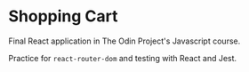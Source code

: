 # Shopping Cart

Final React application in The Odin Project's Javascript course.

Practice for `react-router-dom` and testing with React and Jest.